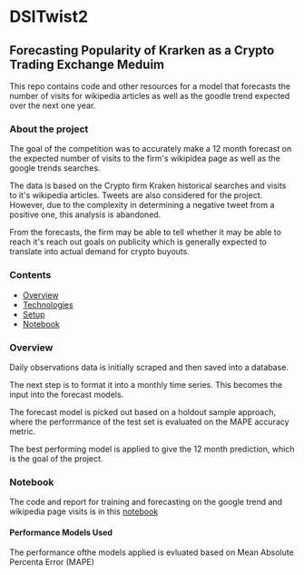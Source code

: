 # DSITwist2

## Forecasting Popularity of Krarken as a Crypto Trading Exchange Meduim

This repo contains code and other resources for a model that forecasts the number of visits for wikipedia articles as well as the goodle trend expected over the next one year.


### About the project 

The goal of the competition was to accurately make a 12 month forecast on the expected number of visits to the firm's wikipidea page as well as the google trends searches.  

The data is based on the Crypto firm Kraken historical searches and visits to it's wikipedia articles. Tweets are also considered for the project. However, due to the complexity in determining a negative tweet from a positive one, this analysis is abandoned. 

From the forecasts, the firm may be able to tell whether it may be able to reach it's reach out goals on publicity which is generally expected to translate into actual demand for crypto buyouts. 

### Contents
* [Overview](#overview)
* [Technologies](#technologies)
* [Setup](#setup)
* [Notebook](#notebook)


### Overview
Daily observations data is initially scraped and then saved into a database. 

The next step is to format it into a monthly time series. This becomes the input into the forecast models. 

The forecast model is picked out based on a holdout sample approach, where the perforrmance of the test set is evaluated on the MAPE accuracy metric. 

The best performing model is applied to give the 12 month prediction, which is the goal of the project.


### Notebook
The code and report for training and forecasting on the google trend and wikipedia page visits is in this [notebook](https://colab.research.google.com/drive/1IzcmZ5Ozk6kvHq42yjGkLYKyMOTC3MzV?usp=sharing)

#### Performance Models Used
The performance ofthe models applied is evluated based on Mean Absolute Percenta Error (MAPE) 
